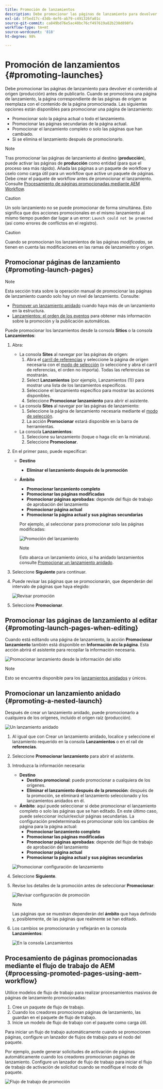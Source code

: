 ```yaml
---
title: Promoción de lanzamientos
description: Debe promocionar las páginas de lanzamiento para devolver el contenido al origen (producción) antes de publicarlo.
exl-id: 5f5ed17c-43db-4ef6-ab79-c491326fa01c
source-git-commit: ca849bd76e5ac40bc76cf497619a82b238d898fa
workflow-type: tm+mt
source-wordcount: '818'
ht-degree: 98%

---
```


# Promoción de lanzamientos {#promoting-launches}

Debe promocionar las páginas de lanzamiento para devolver el contenido al origen (producción) antes de publicarlo. Cuando se promociona una página de lanzamiento, la página correspondiente de las páginas de origen se reemplaza con el contenido de la página promocionada. Las siguientes opciones están disponibles para promocionar una página de lanzamiento:

* Promocionar solo la página actual o todo el lanzamiento.
* Promocionar las páginas secundarias de la página actual.
* Promocionar el lanzamiento completo o solo las páginas que han cambiado.
* Si se elimina el lanzamiento después de promocionarlo.

>[!NOTE]
>
>Tras promocionar las páginas de lanzamiento al destino (**producción**), puede activar las páginas de **producción** como entidad (para que el proceso sea más rápido). Añada las páginas a un paquete de workflow y úselo como carga útil para un workflow que active un paquete de páginas. Debe crear el paquete de workflow antes de promocionar el lanzamiento. Consulte [Procesamiento de páginas promocionadas mediante AEM Workflow](#processing-promoted-pages-using-aem-workflow).

>[!CAUTION]
>
>Un solo lanzamiento no se puede promocionar de forma simultánea. Esto significa que dos acciones promocionales en el mismo lanzamiento al mismo tiempo pueden dar lugar a un error: `Launch could not be promoted` (así como errores de conflictos en el registro).

>[!CAUTION]
>
>Cuando se promocionan los lanzamientos de las páginas *modificadas*, se tienen en cuenta las modificaciones en las ramas de lanzamiento y origen.

## Promocionar páginas de lanzamiento {#promoting-launch-pages}

>[!NOTE]
>
>Esta sección trata sobre la operación manual de promocionar las páginas de lanzamiento cuando solo hay un nivel de lanzamiento. Consulte:
>
>* [Promover un lanzamiento anidado](#promoting-a-nested-launch) cuando haya más de un lanzamiento en la estructura.
>* [Lanzamientos: el orden de los eventos](/help/sites-cloud/authoring/launches/overview.md#launches-the-order-of-events) para obtener más información sobre la promoción y la publicación automáticas.
>


Puede promocionar los lanzamientos desde la consola **Sitios** o la consola **Lanzamientos**:

1. Abra:
   * La consola **Sites** al navegar por las páginas de origen:
      1. Abra el [carril de referencias](/help/sites-cloud/authoring/fundamentals/environment-tools.md#references) y seleccione la página de origen necesaria con el [modo de selección](/help/sites-cloud/authoring/getting-started/basic-handling.md) (o seleccione y abra el carril de referencias, el orden no importa). Todas las referencias se mostrarán.
      1. Select **Lanzamientos** (por ejemplo, Lanzamientos (1)) para mostrar una lista de los lanzamientos específicos.
      1. Seleccione el lanzamiento específico para mostrar las acciones disponibles.
      1. Seleccione **Promocionar lanzamiento** para abrir el asistente.
   * La consola **Sites** al navegar por las páginas de lanzamiento:
      1. Seleccione la página de lanzamiento necesaria mediante el [modo de selección](/help/sites-cloud/authoring/getting-started/basic-handling.md).
      1. La acción **Promocionar** estará disponible en la barra de herramientas.
   * La consola **Lanzamientos**:
      1. Seleccione su lanzamiento (toque o haga clic en la miniatura).
      1. Seleccione **Promocionar**.
1. En el primer paso, puede especificar:
   * **Destino**
      * **Eliminar el lanzamiento después de la promoción**
   * **Ámbito**
      * **Promocionar lanzamiento completo**
      * **Promocionar las páginas modificadas**
      * **Promocionar páginas aprobadas**: depende del flujo de trabajo de aprobación del lanzamiento
      * **Promocionar página actual**
      * **Promocionar la página actual y sus páginas secundarias**

      Por ejemplo, al seleccionar para promocionar solo las páginas modificadas:

      ![Promoción del lanzamiento](/help/sites-cloud/authoring/assets/launches-promote.png)

      >[!NOTE]
      >
      >Esto abarca un lanzamiento único, si ha anidado lanzamientos consulte [Promocionar un lanzamiento anidado](#promoting-a-nested-launch).
1. Seleccione **Siguiente** para continuar.
1. Puede revisar las páginas que se promocionarán, que dependerán del intervalo de páginas que haya elegido:

   ![Revisar promoción](/help/sites-cloud/authoring/assets/launches-promote-review.png)

1. Seleccione **Promocionar**.

## Promocionar las páginas de lanzamiento al editar {#promoting-launch-pages-when-editing}

Cuando está editando una página de lanzamiento, la acción **Promocionar lanzamiento** también está disponible en **Información de la página**. Esta acción abrirá el asistente para recopilar la información necesaria.

![Promocionar lanzamiento desde la información del sitio](/help/sites-cloud/authoring/assets/launches-promote-page-info.png)

>[!NOTE]
>
>Esto se encuentra disponible para los [lanzamientos anidados](#promoting-a-nested-launch) y únicos.

## Promocionar un lanzamiento anidado {#promoting-a-nested-launch}

Después de crear un lanzamiento anidado, puede promocionarlo a cualquiera de los orígenes, incluido el origen raíz (producción).

![Un lanzamiento anidado](/help/sites-cloud/authoring/assets/launches-promoting-nested.png)

1. Al igual que con Crear un lanzamiento anidado, localice y seleccione el lanzamiento requerido en la consola **Lanzamientos** o en el raíl de **referencias**.
1. Seleccione **Promocionar lanzamiento** para abrir el asistente.
1. Introduzca la información necesaria:
   * **Destino**
      * **Destino promocional**: puede promocionar a cualquiera de los orígenes.
      * **Eliminar el lanzamiento después de la promoción**: después de la promoción, se eliminará el lanzamiento seleccionado y los lanzamientos anidados en él.
   * **Ámbito**: aquí puede seleccionar si debe promocionar el lanzamiento completo o solo las páginas que se han editado. En este último caso, puede seleccionar incluir/excluir páginas secundarias. La configuración predeterminada es promocionar solo los cambios de página para la página actual:
      * **Promocionar lanzamiento completo**
      * **Promocionar las páginas modificadas**
      * **Promocionar páginas aprobadas**: depende del flujo de trabajo de aprobación del lanzamiento
      * **Promocionar página actual**
      * **Promocionar la página actual y sus páginas secundarias**

   ![Promocionar configuración de lanzamiento](/help/sites-cloud/authoring/assets/launches-promote-settings.png)

1. Seleccione **Siguiente**.
1. Revise los detalles de la promoción antes de seleccionar **Promocionar**:

   ![Revisar configuración de promoción](/help/sites-cloud/authoring/assets/launches-promote-review-2.png)

   >[!NOTE]
   >
   >Las páginas que se muestran dependerán del **ámbito** que haya definido y, posiblemente, de las páginas que realmente se han editado.

1. Los cambios se promocionarán y reflejarán en la consola **Lanzamientos**:

   ![En la consola Lanzamientos](/help/sites-cloud/authoring/assets/launches-console.png)

## Procesamiento de páginas promocionadas mediante el flujo de trabajo de AEM {#processing-promoted-pages-using-aem-workflow}

Utilice modelos de flujo de trabajo para realizar procesamientos masivos de páginas de lanzamiento promocionadas:

1. Cree un paquete de flujo de trabajo.
1. Cuando los creadores promocionan páginas de lanzamiento, las guardan en el paquete de flujo de trabajo.
1. Inicie un modelo de flujo de trabajo con el paquete como carga útil.

Para iniciar un flujo de trabajo automáticamente cuando se promocionen páginas, configure un lanzador de flujos de trabajo para el nodo del paquete. <!--To start a workflow automatically when pages are promoted, [configure a workflow launcher](/help/sites-administering/workflows-starting.md#workflows-launchers) for the package node.-->

Por ejemplo, puede generar solicitudes de activación de páginas automáticamente cuando los creadores promocionan páginas de lanzamiento. Configure un lanzador de flujo de trabajo para iniciar el flujo de trabajo de activación de solicitud cuando se modifique el nodo de paquete.

![Flujo de trabajo de promoción](/help/sites-cloud/authoring/assets/launches-create-workflow.png)

